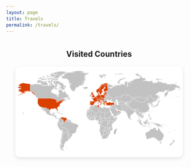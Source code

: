 ```yaml
---
layout: page
title: Travels
permalink: /travels/
---
```


<h2 style="text-align: center; font-size: 1.5em; font-weight: 700; margin-top: 2em; margin-bottom: 1em;">
  Visited Countries
</h2>

<div style="display: flex; justify-content: center; margin-top: 1em;">
  <img src="/assets/img/map.jpeg" alt="Visited Countries" style="max-width: 90%; border-radius: 12px; box-shadow: 0 4px 12px rgba(0,0,0,0.1);" />
</div>
